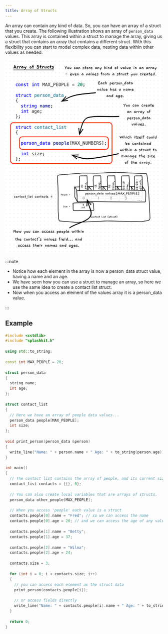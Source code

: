 ```yaml
---
title: Array of Structs
---
```


An array can contain any kind of data. So, you can have an array of a struct that you create. The following illustration shows an array of `person_data` values. This array is contained within a struct to manage the array, giving us a struct that contains an array that contains a different struct. With this flexibility you can start to model complex data, nesting data within other values as needed.

![An illustration showing a contact list that contains an array of people.](./images/array-struct.png)

:::note

- Notice how each element in the array is now a person_data struct value, having a name and an age.
- We have seen how you can use a struct to manage an array, so here we use the same idea to create a contact list struct.
- Now when you access an element of the values array it is a person_data value.

:::

## Example

```cpp
#include <cstdlib>
#include "splashkit.h"

using std::to_string;

const int MAX_PEOPLE = 20;

struct person_data
{
  string name;
  int age;
};

struct contact_list
{
  // Here we have an array of people data values...
  person_data people[MAX_PEOPLE];
  int size;
};

void print_person(person_data &person)
{
  write_line("Name: " + person.name + " Age: " + to_string(person.age));
}

int main()
{
  // The contact list contains the array of people, and its current size
  contact_list contacts = {{}, 0};

  // You can also create local variables that are arrays of structs.
  person_data other_people[MAX_PEOPLE];

  // When you access 'people' each value is a struct
  contacts.people[0].name = "Fred"; // so we can access the name
  contacts.people[0].age = 20; // and we can access the age of any value

  contacts.people[1].name = "Betty";
  contacts.people[1].age = 37;

  contacts.people[2].name = "Wilma";
  contacts.people[2].age = 24;

  contacts.size = 3;

  for (int i = 0; i < contacts.size; i++)
  {
    // you can access each element as the struct data
    print_person(contacts.people[i]);

    // or access fields directly
    write_line("Name: " + contacts.people[i].name + " Age: " + to_string(contacts.people[i].age));
  }
  
  return 0;
}
```

